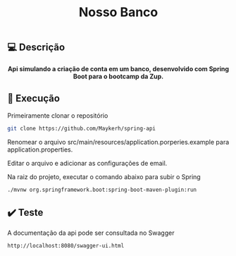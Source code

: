 <div align="center" style="display: flex; flex-direction: column; align-items: center; justify-content: center">
    <h1 align="center">Nosso Banco</h1>
</div>

## :computer: Descrição

<h4 align="center">
   Api simulando a criação de conta em um banco, desenvolvido com Spring Boot para o bootcamp da Zup.
</h4>

## :floppy_disk: Execução

Primeiramente clonar o repositório

```bash
git clone https://github.com/Maykerh/spring-api
```

Renomear o arquivo src/main/resources/application.porperies.example para application.properties.

Editar o arquivo e adicionar as configurações de email. 

Na raiz do projeto, executar o comando abaixo para subir o Spring

```bash
./mvnw org.springframework.boot:spring-boot-maven-plugin:run
```

## :heavy_check_mark: Teste

A documentação da api pode ser consultada no Swagger

```bash
http://localhost:8080/swagger-ui.html
```
